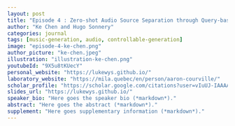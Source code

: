 ```yaml
---
layout: post
title: "Episode 4 : Zero-shot Audio Source Separation through Query-based Learning from Weakly-Labeled Data"
author: "Ke Chen and Hugo Sonnery"
categories: journal
tags: [music-generation, audio, controllable-generation]
image: "episode-4-ke-chen.png"
author_picture: "ke-chen.jpeg"
illustration: "illustration-ke-chen.png"
youtubeId: "9X5u8tKUecY"
personal_website: "https://lukewys.github.io/"
laboratory_website: "https://mila.quebec/en/person/aaron-courville/"
scholar_profile: "https://scholar.google.com/citations?user=vIuUJ-IAAAAJ&hl=zh-CN"
slides_url: "https://lukewys.github.io/"
speaker_bio: "Here goes the speaker bio (*markdown*)."
abstract: "Here goes the abstract (*markdown*)."
supplement: "Here goes supplementary information (*markdown*)."
---
```


